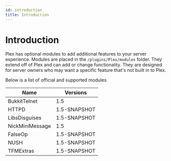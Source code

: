 ```yaml
---
id: introduction
title: Introduction
---
```


# Introduction

Plex has optional modules to add additional features to your server experience. Modules are placed in the
`/plugins/Plex/modules` folder. They extend off of Plex and can add or change functionality. They are designed for
server owners who may want a specific feature that's not built in to Plex.

Below is a list of official and supported modules

| Name            | Versions     |
|-----------------|--------------|
| BukkitTelnet    | 1.5          |
| HTTPD           | 1.5-SNAPSHOT |
| LibsDisguises   | 1.5-SNAPSHOT |
| NickMiniMessage | 1.5          |
| FalseOp         | 1.5-SNAPSHOT |
| NUSH            | 1.5-SNAPSHOT |
| TFMExtras       | 1.5-SNAPSHOT |
